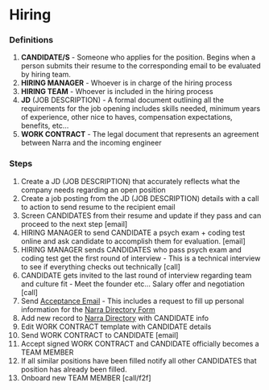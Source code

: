 # Hiring

### Definitions

1. **CANDIDATE/S** - Someone who applies for the position. Begins when a person submits their resume to the corresponding email to be evaluated by hiring team.
2. **HIRING MANAGER** - Whoever is in charge of the hiring process
3. **HIRING TEAM** - Whoever is included in the hiring process
4. **JD** (JOB DESCRIPTION) - A formal document outlining all the requirements for the job opening includes skills needed, minimum years of experience, other nice to haves, compensation expectations, benefits, etc…
5. **WORK CONTRACT** - The legal document that represents an agreement between Narra and the incoming engineer

### Steps

1. Create a JD (JOB DESCRIPTION) that accurately reflects what the company needs regarding an open position
2. Create a job posting from the JD (JOB DESCRIPTION) details with a call to action to send resume to the recipient email
3. Screen CANDIDATES from their resume and update if they pass and can proceed to the next step [email]
4. HIRING MANAGER to send CANDIDATE a psych exam + coding test online and ask candidate to accomplish them for evaluation. [email]
5. HIRING MANAGER sends CANDIDATES who pass psych exam and coding test get the first round of interview - This is a technical interview to see if everything checks out technically [call]
6. CANDIDATE gets invited to the last round of interview regarding team and culture fit - Meet the founder etc… Salary offer and negotiation [call]
8. Send [Acceptance Email](https://github.com/admin-narralabs/wiki/blob/main/acceptance-email) - This includes a request to fill up personal information for the [Narra Directory Form](https://docs.google.com/forms/d/1Ml_szgSofOMOZJSSvCsIyn_s0ycWlVWoGUUR0BTwEtQ/edit#responses)
9. Add new record to [Narra Directory](https://docs.google.com/spreadsheets/d/1HIwdZgyxRan_3DoMQWK86RAjPtESq0WmcdxCGlAiix8/edit?usp=sharing) with CANDIDATE info
10. Edit WORK CONTRACT template with CANDIDATE details
7. Send WORK CONTRACT to CANDIDATE [email]
8. Accept signed WORK CONTRACT and CANDIDATE officially becomes a TEAM MEMBER
9. If all similar positions have been filled notify all other CANDIDATES that position has already been filled.
10. Onboard new TEAM MEMBER [call/f2f]
